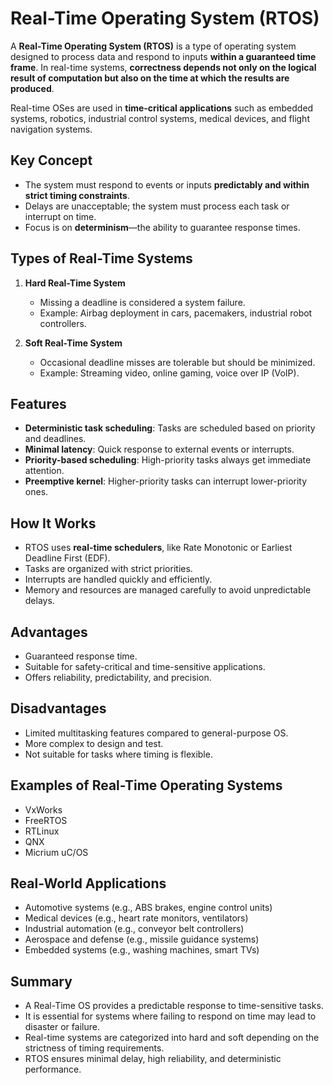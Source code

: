 # Real-Time Operating System (RTOS)

A **Real-Time Operating System (RTOS)** is a type of operating system designed to process data and respond to inputs **within a guaranteed time frame**. In real-time systems, **correctness depends not only on the logical result of computation but also on the time at which the results are produced**.

Real-time OSes are used in **time-critical applications** such as embedded systems, robotics, industrial control systems, medical devices, and flight navigation systems.

## Key Concept

- The system must respond to events or inputs **predictably and within strict timing constraints**.
- Delays are unacceptable; the system must process each task or interrupt on time.
- Focus is on **determinism**—the ability to guarantee response times.

## Types of Real-Time Systems

1. **Hard Real-Time System**
   - Missing a deadline is considered a system failure.
   - Example: Airbag deployment in cars, pacemakers, industrial robot controllers.

2. **Soft Real-Time System**
   - Occasional deadline misses are tolerable but should be minimized.
   - Example: Streaming video, online gaming, voice over IP (VoIP).

## Features

- **Deterministic task scheduling**: Tasks are scheduled based on priority and deadlines.
- **Minimal latency**: Quick response to external events or interrupts.
- **Priority-based scheduling**: High-priority tasks always get immediate attention.
- **Preemptive kernel**: Higher-priority tasks can interrupt lower-priority ones.

## How It Works

- RTOS uses **real-time schedulers**, like Rate Monotonic or Earliest Deadline First (EDF).
- Tasks are organized with strict priorities.
- Interrupts are handled quickly and efficiently.
- Memory and resources are managed carefully to avoid unpredictable delays.

## Advantages

- Guaranteed response time.
- Suitable for safety-critical and time-sensitive applications.
- Offers reliability, predictability, and precision.

## Disadvantages

- Limited multitasking features compared to general-purpose OS.
- More complex to design and test.
- Not suitable for tasks where timing is flexible.

## Examples of Real-Time Operating Systems

- VxWorks
- FreeRTOS
- RTLinux
- QNX
- Micrium uC/OS

## Real-World Applications

- Automotive systems (e.g., ABS brakes, engine control units)
- Medical devices (e.g., heart rate monitors, ventilators)
- Industrial automation (e.g., conveyor belt controllers)
- Aerospace and defense (e.g., missile guidance systems)
- Embedded systems (e.g., washing machines, smart TVs)

## Summary

- A Real-Time OS provides a predictable response to time-sensitive tasks.
- It is essential for systems where failing to respond on time may lead to disaster or failure.
- Real-time systems are categorized into hard and soft depending on the strictness of timing requirements.
- RTOS ensures minimal delay, high reliability, and deterministic performance.

